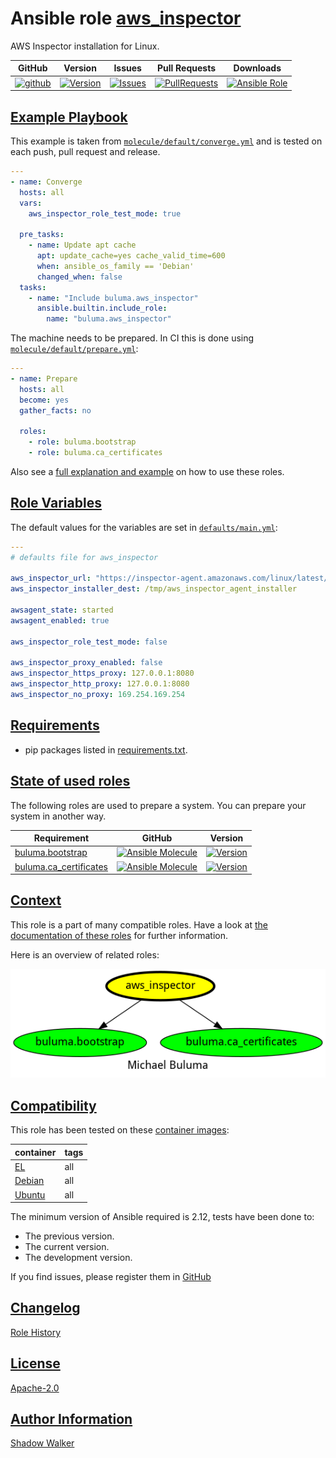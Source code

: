 # Ansible role [aws_inspector](https://galaxy.ansible.com/ui/standalone/roles/buluma/aws_inspector/documentation)

AWS Inspector installation for Linux.

|GitHub|Version|Issues|Pull Requests|Downloads|
|------|-------|------|-------------|---------|
|[![github](https://github.com/buluma/ansible-role-aws_inspector/actions/workflows/molecule.yml/badge.svg)](https://github.com/buluma/ansible-role-aws_inspector/actions/workflows/molecule.yml)|[![Version](https://img.shields.io/github/release/buluma/ansible-role-aws_inspector.svg)](https://github.com/buluma/ansible-role-aws_inspector/releases/)|[![Issues](https://img.shields.io/github/issues/buluma/ansible-role-aws_inspector.svg)](https://github.com/buluma/ansible-role-aws_inspector/issues/)|[![PullRequests](https://img.shields.io/github/issues-pr-closed-raw/buluma/ansible-role-aws_inspector.svg)](https://github.com/buluma/ansible-role-aws_inspector/pulls/)|[![Ansible Role](https://img.shields.io/ansible/role/d/buluma/aws_inspector)](https://galaxy.ansible.com/ui/standalone/roles/buluma/aws_inspector/documentation)|

## [Example Playbook](#example-playbook)

This example is taken from [`molecule/default/converge.yml`](https://github.com/buluma/ansible-role-aws_inspector/blob/master/molecule/default/converge.yml) and is tested on each push, pull request and release.

```yaml
---
- name: Converge
  hosts: all
  vars:
    aws_inspector_role_test_mode: true

  pre_tasks:
    - name: Update apt cache
      apt: update_cache=yes cache_valid_time=600
      when: ansible_os_family == 'Debian'
      changed_when: false
  tasks:
    - name: "Include buluma.aws_inspector"
      ansible.builtin.include_role:
        name: "buluma.aws_inspector"
```

The machine needs to be prepared. In CI this is done using [`molecule/default/prepare.yml`](https://github.com/buluma/ansible-role-aws_inspector/blob/master/molecule/default/prepare.yml):

```yaml
---
- name: Prepare
  hosts: all
  become: yes
  gather_facts: no

  roles:
    - role: buluma.bootstrap
    - role: buluma.ca_certificates
```

Also see a [full explanation and example](https://buluma.github.io/how-to-use-these-roles.html) on how to use these roles.

## [Role Variables](#role-variables)

The default values for the variables are set in [`defaults/main.yml`](https://github.com/buluma/ansible-role-aws_inspector/blob/master/defaults/main.yml):

```yaml
---
# defaults file for aws_inspector

aws_inspector_url: "https://inspector-agent.amazonaws.com/linux/latest/install"
aws_inspector_installer_dest: /tmp/aws_inspector_agent_installer

awsagent_state: started
awsagent_enabled: true

aws_inspector_role_test_mode: false

aws_inspector_proxy_enabled: false
aws_inspector_https_proxy: 127.0.0.1:8080
aws_inspector_http_proxy: 127.0.0.1:8080
aws_inspector_no_proxy: 169.254.169.254
```

## [Requirements](#requirements)

- pip packages listed in [requirements.txt](https://github.com/buluma/ansible-role-aws_inspector/blob/master/requirements.txt).

## [State of used roles](#state-of-used-roles)

The following roles are used to prepare a system. You can prepare your system in another way.

| Requirement | GitHub | Version |
|-------------|--------|--------|
|[buluma.bootstrap](https://galaxy.ansible.com/buluma/bootstrap)|[![Ansible Molecule](https://github.com/buluma/ansible-role-bootstrap/actions/workflows/molecule.yml/badge.svg)](https://github.com/buluma/ansible-role-bootstrap/actions/workflows/molecule.yml)|[![Version](https://img.shields.io/github/release/buluma/ansible-role-bootstrap.svg)](https://github.com/shadowwalker/ansible-role-bootstrap)|
|[buluma.ca_certificates](https://galaxy.ansible.com/buluma/ca_certificates)|[![Ansible Molecule](https://github.com/buluma/ansible-role-ca_certificates/actions/workflows/molecule.yml/badge.svg)](https://github.com/buluma/ansible-role-ca_certificates/actions/workflows/molecule.yml)|[![Version](https://img.shields.io/github/release/buluma/ansible-role-ca_certificates.svg)](https://github.com/shadowwalker/ansible-role-ca_certificates)|

## [Context](#context)

This role is a part of many compatible roles. Have a look at [the documentation of these roles](https://buluma.github.io/) for further information.

Here is an overview of related roles:

![dependencies](https://raw.githubusercontent.com/buluma/ansible-role-aws_inspector/png/requirements.png "Dependencies")

## [Compatibility](#compatibility)

This role has been tested on these [container images](https://hub.docker.com/u/buluma):

|container|tags|
|---------|----|
|[EL](https://hub.docker.com/repository/docker/buluma/enterpriselinux/general)|all|
|[Debian](https://hub.docker.com/repository/docker/buluma/debian/general)|all|
|[Ubuntu](https://hub.docker.com/repository/docker/buluma/ubuntu/general)|all|

The minimum version of Ansible required is 2.12, tests have been done to:

- The previous version.
- The current version.
- The development version.

If you find issues, please register them in [GitHub](https://github.com/buluma/ansible-role-aws_inspector/issues)

## [Changelog](#changelog)

[Role History](https://github.com/buluma/ansible-role-aws_inspector/blob/master/CHANGELOG.md)

## [License](#license)

[Apache-2.0](https://github.com/buluma/ansible-role-aws_inspector/blob/master/LICENSE)

## [Author Information](#author-information)

[Shadow Walker](https://buluma.github.io/)

